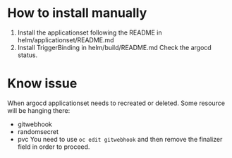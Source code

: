 # How to install manually
1. Install the applicationset following the README in helm/applicationset/README.md
2. Install TriggerBinding in helm/build/README.md
Check the argocd status.

# Know issue
When argocd applicationset needs to recreated or deleted. Some resource will be hanging there:
* gitwebhook
* randomsecret
* pvc
You need to use `oc edit gitwebhook` and then remove the finalizer field in order to proceed.
